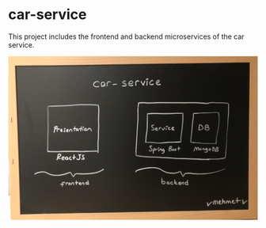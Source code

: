 # car-service
This project includes the frontend and backend microservices of the car service.

![Car Service Architecture](car-service.png)